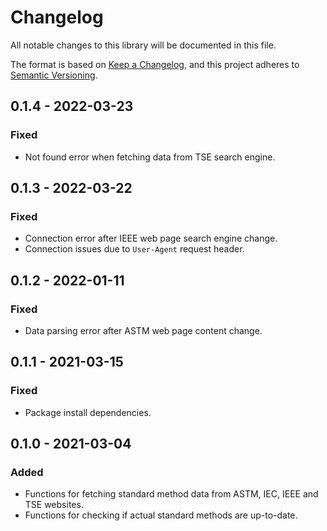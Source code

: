 # Changelog
All notable changes to this library will be documented in this file.

The format is based on [Keep a Changelog](https://keepachangelog.com/en/1.0.0/),
and this project adheres to [Semantic Versioning](https://semver.org/spec/v2.0.0.html).

## 0.1.4 - 2022-03-23
### Fixed
- Not found error when fetching data from TSE search engine.

## 0.1.3 - 2022-03-22
### Fixed
- Connection error after IEEE web page search engine change.
- Connection issues due to ```User-Agent``` request header.

## 0.1.2 - 2022-01-11
### Fixed
- Data parsing error after ASTM web page content change.

## 0.1.1 - 2021-03-15
### Fixed
- Package install dependencies.

## 0.1.0 - 2021-03-04
### Added
- Functions for fetching standard method data from ASTM, IEC, IEEE and TSE websites.
- Functions for checking if actual standard methods are up-to-date.

